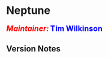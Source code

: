 # Neptune

<span style="color:red;font-size:20px"><strong><em>Maintainer:</em></strong></span> <span style="color:blue;font-size:20px"><strong>Tim Wilkinson</strong></span>

## Version Notes
